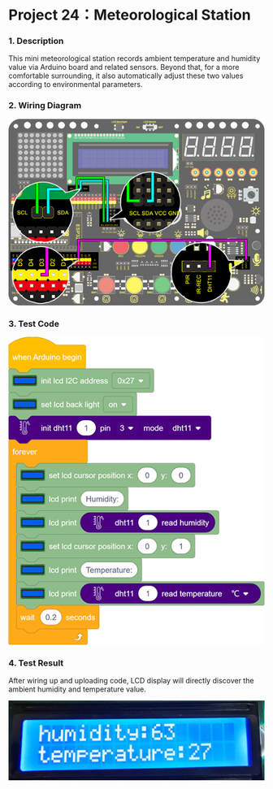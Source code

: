 # **Project 24：Meteorological Station**

### **1. Description**

This mini meteorological station records ambient temperature and humidity value via Arduino board and related sensors. 
Beyond that, for a more comfortable surrounding, it also automatically adjust these two values according to environmental parameters.

### **2. Wiring Diagram**

![26](./media/26.jpg)

### **3. Test Code**

![Img](./media/img-20230313091951.png)

### **4. Test Result**

After wiring up and uploading code, LCD display will directly discover the ambient humidity and temperature value.

![image-20230324100529239](./media/image-20230324100529239.png)
